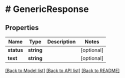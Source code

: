 # # GenericResponse

## Properties

Name | Type | Description | Notes
------------ | ------------- | ------------- | -------------
**status** | **string** |  | [optional]
**text** | **string** |  | [optional]

[[Back to Model list]](../../README.md#models) [[Back to API list]](../../README.md#endpoints) [[Back to README]](../../README.md)
